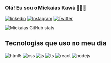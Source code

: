 ### Olá! Eu sou o Mickaias Kawã 👾🤖👾

[![linkedin](https://img.shields.io/badge/LinkedIn-0077B5?style=for-the-badge&logo=linkedin&logoColor=white)](https://www.linkedin.com/in/mickaias-kaw%C3%A3-348340233/)
[![Instagram](https://img.shields.io/badge/Instagram-E4405F?style=for-the-badge&logo=instagram&logoColor=white)](https://www.instagram.com/kawa.vidal/)
[![Twitter](https://img.shields.io/badge/Twitter-1DA1F2?style=for-the-badge&logo=twitter&logoColor=white)](https://twitter.com/kawa4i20)

![Mickaias GitHub stats](https://github-readme-stats.vercel.app/api?username=mickaias&show_icons=true&theme=radical)

## Tecnologias que uso no meu dia 

<div style="display: inline_block">
    <img align="center" alt="html5" src="https://img.shields.io/badge/HTML5-E34F26?style=for-the-badge&logo=html5&logoColor=white" />
    <img align="center" alt="css" src="https://img.shields.io/badge/CSS3-1572B6?style=for-the-badge&logo=css3&logoColor=white" />
    <img align="center" alt="js" src="https://img.shields.io/badge/JavaScript-F7DF1E?style=for-the-badge&logo=javascript&logoColor=black" />
    <img align="center" alt="ts" src="https://img.shields.io/badge/TypeScript-007ACC?style=for-the-badge&logo=typescript&logoColor=white" />
    <img align="center" alt="react" src="https://img.shields.io/badge/React-20232A?style=for-the-badge&logo=react&logoColor=61DAFB" />
    <img align="center" alt="nodejs" src="https://img.shields.io/badge/Node.js-43853D?style=for-the-badge&logo=node.js&logoColor=white" />
  </div><br/>

